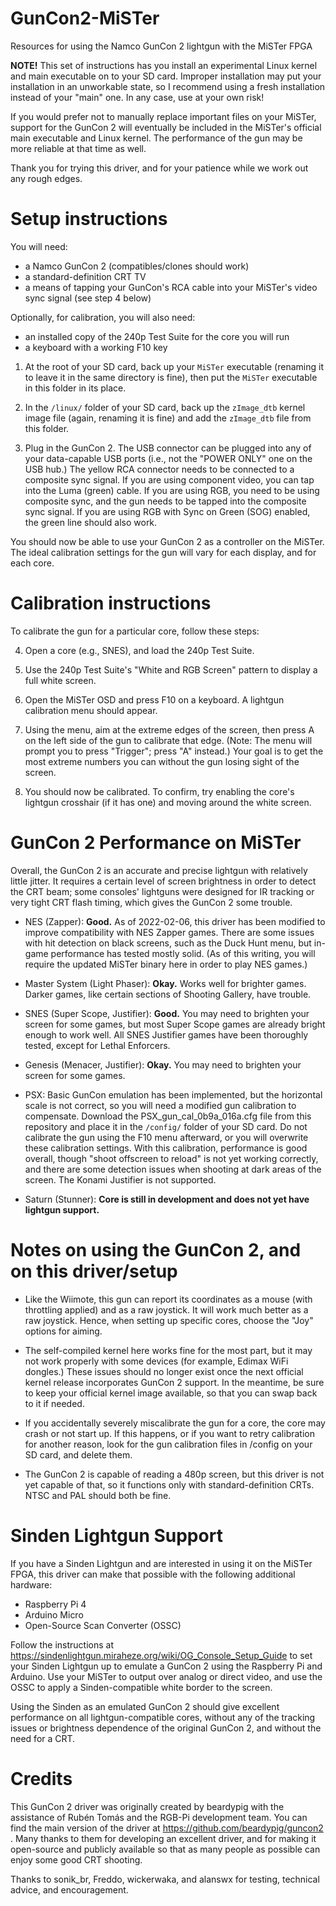 # GunCon2-MiSTer
Resources for using the Namco GunCon 2 lightgun with the MiSTer FPGA

**NOTE!** This set of instructions has you install an experimental
Linux kernel and main executable on to your SD card.
Improper installation may put your installation in an unworkable state,
so I recommend using a fresh installation instead of your "main" one.
In any case, use at your own risk!

If you would prefer not to manually
replace important files on your MiSTer, support for the GunCon 2 will
eventually be included in the MiSTer's official main executable and Linux
kernel. The performance of the gun may be more reliable at that time as well.

Thank you for trying this driver, and for your patience while we work out any rough edges.


# Setup instructions

You will need:
- a Namco GunCon 2 (compatibles/clones should work)
- a standard-definition CRT TV
- a means of tapping your GunCon's RCA cable into your MiSTer's video
  sync signal (see step 4 below)

Optionally, for calibration, you will also need:
- an installed copy of the 240p Test Suite for the core you will run
- a keyboard with a working F10 key

1. At the root of your SD card, back up your `MiSTer` executable
   (renaming it to leave it in the same directory is fine), then put
   the `MiSTer` executable in this folder in its place.

2. In the `/linux/` folder of your SD card, back up the `zImage_dtb` kernel
   image file (again, renaming it is fine) and add the `zImage_dtb` file
   from this folder.

3. Plug in the GunCon 2. The USB connector can be plugged
   into any of your data-capable USB ports (i.e., not the "POWER ONLY"
   one on the USB hub.) The yellow RCA connector needs to be connected
   to a composite sync signal. If you are using component video, you can tap
   into the Luma (green) cable. If you are using RGB, you need to be using
   composite sync, and the gun needs to be tapped into the composite sync
   signal. If you are using RGB with Sync on Green (SOG) enabled, the green
   line should also work.

You should now be able to use your GunCon 2 as a controller on the MiSTer.
The ideal calibration settings for the gun will vary for each display, and
for each core.


# Calibration instructions

To calibrate the gun for a particular core, follow these steps:

4. Open a core (e.g., SNES), and load the 240p Test Suite.

5. Use the 240p Test Suite's "White and RGB Screen" pattern to display
   a full white screen.

6. Open the MiSTer OSD and press F10 on a keyboard. A lightgun calibration
   menu should appear.

7. Using the menu, aim at the extreme edges of the screen, then press A
   on the left side of the gun to calibrate that edge. (Note: The menu
   will prompt you to press "Trigger"; press "A" instead.) Your goal is to
   get the most extreme numbers you can without the gun losing sight of the screen.

8. You should now be calibrated. To confirm, try enabling the core's
   lightgun crosshair (if it has one) and moving around the white screen.


# GunCon 2 Performance on MiSTer

Overall, the GunCon 2 is an accurate and precise lightgun with relatively little jitter.
It requires a certain level of screen brightness in order to detect the CRT beam; some
consoles' lightguns were designed for IR tracking or very tight CRT flash timing, which
gives the GunCon 2 some trouble.

- NES (Zapper): **Good.** As of 2022-02-06, this driver has been modified to improve compatibility
  with NES Zapper games. There are some issues with hit detection on black screens, such as the
  Duck Hunt menu, but in-game performance has tested mostly solid. (As of this writing, you
  will require the updated MiSTer binary here in order to play NES games.)

- Master System (Light Phaser): **Okay.** Works well for brighter games. Darker games, like
  certain sections of Shooting Gallery, have trouble.

- SNES (Super Scope, Justifier): **Good.** You may need to brighten your screen for some games, but most
  Super Scope games are already bright enough to work well. All SNES Justifier games have been
  thoroughly tested, except for Lethal Enforcers.

- Genesis (Menacer, Justifier): **Okay.** You may need to brighten your screen for some games.

- PSX: Basic GunCon emulation has been implemented, but the horizontal scale is not correct,
  so you will need a modified gun calibration to compensate. Download the PSX_gun_cal_0b9a_016a.cfg
  file from this repository and place it in the `/config/` folder of your SD card. Do not calibrate
  the gun using the F10 menu afterward, or you will overwrite these calibration settings.
  With this calibration, performance is good overall, though "shoot offscreen to reload" is not yet
  working correctly, and there are some detection issues when shooting at dark areas of the screen.
  The Konami Justifier is not supported.

- Saturn (Stunner): **Core is still in development and does not yet have lightgun support.**


# Notes on using the GunCon 2, and on this driver/setup

- Like the Wiimote, this gun can report its coordinates as a mouse (with
  throttling applied) and as a raw joystick. It will work much better as
  a raw joystick. Hence, when setting up specific cores, choose the "Joy" options for aiming.

- The self-compiled kernel here works fine for the most part, but it may not work properly
  with some devices (for example, Edimax WiFi dongles.) These issues should no longer exist
  once the next official kernel release incorporates GunCon 2 support. In the meantime, be sure
  to keep your official kernel image available, so that you can swap back to it if needed.

- If you accidentally severely miscalibrate the gun for a core, the core
  may crash or not start up. If this happens, or if you want to retry
  calibration for another reason, look for the gun calibration files in
  /config on your SD card, and delete them.

- The GunCon 2 is capable of reading a 480p screen, but this driver is
  not yet capable of that, so it functions only with standard-definition
  CRTs. NTSC and PAL should both be fine.


# Sinden Lightgun Support

If you have a Sinden Lightgun and are interested in using it on the MiSTer FPGA, this driver can
make that possible with the following additional hardware:

- Raspberry Pi 4
- Arduino Micro
- Open-Source Scan Converter (OSSC)

Follow the instructions at https://sindenlightgun.miraheze.org/wiki/OG_Console_Setup_Guide to set
your Sinden Lightgun up to emulate a GunCon 2 using the Raspberry Pi and Arduino. Use your MiSTer
to output over analog or direct video, and use the OSSC to apply a Sinden-compatible white border
to the screen.

Using the Sinden as an emulated GunCon 2 should give excellent performance on all
lightgun-compatible cores, without any of the tracking issues or brightness dependence of the
original GunCon 2, and without the need for a CRT.


# Credits

This GunCon 2 driver was originally created by beardypig with the assistance of Rubén Tomás and the RGB-Pi development team. You can find the main version of the driver at https://github.com/beardypig/guncon2 . Many thanks to them for developing an excellent driver, and for making it open-source and publicly available so that as many people as possible can enjoy some good CRT shooting.

Thanks to sonik_br, Freddo, wickerwaka, and alanswx for testing, technical advice, and encouragement.
